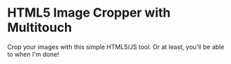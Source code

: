 HTML5 Image Cropper with Multitouch
===================

Crop your images with this simple HTML5/JS tool. Or at least, you'll be able to when I'm done!
